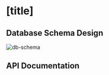 # [title]

## Database Schema Design

![db-schema]

[db-schema]: ./images/example.png

## API Documentation
